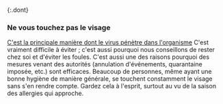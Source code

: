 {:.dont}
### Ne vous touchez pas le visage

[C'est la principale manière dont le virus pénètre dans l'organisme](https://www.cdc.gov/coronavirus/2019-ncov/about/transmission.html)
C'est vraiment difficile à éviter ; c'est aussi pourquoi nous conseillons de rester chez soi et d'éviter les foules. C'est aussi une des raisons pourquoi des mesures venant des autorités (annulation d'événements, quarantaine imposée, etc.) sont efficaces. Beaucoup de personnes, même ayant une bonne hygiène de manière générale, se touchent constamment le visage sans s'en rendre compte. Gardez cela à l'esprit, surtout au vu de la saison des allergies qui approche.
